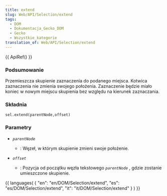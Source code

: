```yaml
---
title: extend
slug: Web/API/Selection/extend
tags:
  - DOM
  - Dokumentacja_Gecko_DOM
  - Gecko
  - Wszystkie_kategorie
translation_of: Web/API/Selection/extend
---
```

{{ ApiRef() }}

### Podsumowanie

Przemieszcza skupienie zaznaczenia do podanego miejsca. Kotwica zaznaczenia nie zmienia swojego położenia. Zaznaczenie będzie miało koniec w nowym miejscu skupienia bez względu na kierunek zaznaczania.

### Składnia

    sel.extend(parentNode,offset)

### Parametry

- _`parentNode`_
  - : Węzeł, w którym skupienie zmieni swoje położenie.

- _`offset`_
  - : Pozycja od początku węzła tekstowego
    _`parentNode`_
    , gdzie zostanie umieszczone skupienie.





{{ languages( { "en": "en/DOM/Selection/extend", "es": "es/DOM/Selection/extend", "it": "it/DOM/Selection/extend" } ) }}
